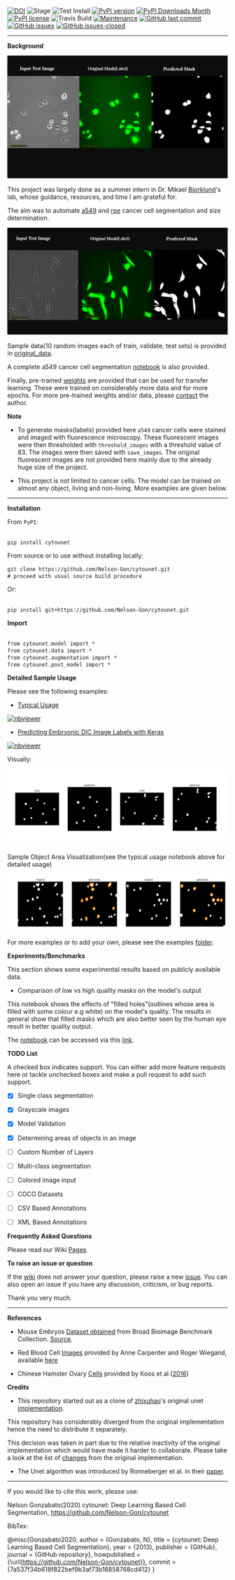 [![DOI](https://zenodo.org/badge/DOI/10.5281/zenodo.3928919.svg)](https://doi.org/10.5281/zenodo.3928919)
![Stage](https://www.repostatus.org/badges/latest/active.svg) 
![Test Install](https://github.com/Nelson-Gon/cytounet/workflows/Test%20Install/badge.svg)
[![PyPI version](https://badge.fury.io/py/cytounet.svg)](https://badge.fury.io/py/cytounet) 
[![PyPI Downloads Month](https://img.shields.io/pypi/dm/cytounet.svg)](https://pypi.python.org/pypi/cytounet/)
[![PyPI license](https://img.shields.io/pypi/l/cytounet.svg)](https://pypi.python.org/pypi/cytounet/) 
![Travis Build](https://travis-ci.com/Nelson-Gon/cytounet.svg?branch=master)
[![Maintenance](https://img.shields.io/badge/Maintained%3F-yes-green.svg)](https://GitHub.com/Nelson-Gon/cytounet/graphs/commit-activity)
[![GitHub last commit](https://img.shields.io/github/last-commit/Nelson-Gon/cytounet.svg)](https://github.com/Nelson-Gon/cytounet/commits/master)
[![GitHub issues](https://img.shields.io/github/issues/Nelson-Gon/cytounet.svg)](https://GitHub.com/Nelson-Gon/cytounet/issues/)
[![GitHub issues-closed](https://img.shields.io/github/issues-closed/Nelson-Gon/cytounet.svg)](https://GitHub.com/Nelson-Gon/cytounet/issues?q=is%3Aissue+is%3Aclosed)


---

**Background**

![Project Workflow](examples/project_workflow.png)

This project was largely done as a summer intern in Dr. Mikael [Bjorklund](https://person.zju.edu.cn/en/H118035)'s  lab, 
whose guidance, resources, and time I am grateful for. 

The aim was to automate [a549](https://en.wikipedia.org/wiki/A549_cell) and [rpe](https://en.wikipedia.org/wiki/Retinal_pigment_epithelium) 
cancer cell segmentation and size determination. 

![RPE Sample](examples/rpe_sample.png)

Sample data(10 random images each of train, validate, test sets) is provided in [original_data](https://github.com/Nelson-Gon/cytounet/tree/master/examples/original_data/a549).

A complete a549 cancer cell segmentation [notebook](https://github.com/Nelson-Gon/cytounet/blob/20435549e6b4c3d15979c2117445c4c19ab51bdf/examples/a549_sampler.ipynb) is also provided. 

Finally, pre-trained [weights](https://github.com/Nelson-Gon/cytounet/blob/56694553e5014e3f479807de244f5ddeabbcbf80/models/a549_scratch.hdf5) are provided that can be used for transfer learning. 
These were trained on considerably more data and for more epochs. For more pre-trained weights and/or data, 
please [contact](https://nelson-gon.github.io/contact) the author. 

**Note**
 
* To generate masks(labels) provided here `a549` cancer cells were stained and imaged with fluorescence microscopy. These 
fluorescent images were then thresholded with `threshold_images` with a threshold value of 83. The images were then saved 
with `save_images`. The original fluorescent images are not provided here mainly due to the already huge size of the 
project. 

* This project is not limited to cancer cells. The model can be trained on almost any object, living and non-living.
More examples are given below. 


---

**Installation**

From `PyPI`:

```

pip install cytounet

```


From source or to use without installing locally:

```
git clone https://github.com/Nelson-Gon/cytounet.git
# proceed with usual source build procedure

```

Or:

```

pip install git+https://github.com/Nelson-Gon/cytounet.git

```

**Import**

```

from cytounet.model import *
from cytounet.data import *
from cytounet.augmentation import *
from cytounet.post_model import *

```

**Detailed Sample Usage**

Please see the following examples:

* [Typical Usage](https://github.com/Nelson-Gon/cytounet/blob/7fd42a27be1b5730eb05e60cb98d5b7e825a0087/examples/example_usage.ipynb)

[![nbviewer](https://img.shields.io/badge/view%20on-nbviewer-brightgreen.svg)](https://nbviewer.jupyter.org/github/Nelson-Gon/cytounet/blob/7fd42a27be1b5730eb05e60cb98d5b7e825a0087/examples/example_usage.ipynb)


* [Predicting Embryonic DIC Image Labels with Keras](https://www.kaggle.com/gonnel/predicting-embryonic-dic-image-labels-with-keras)

[![nbviewer](https://img.shields.io/badge/view%20on-nbviewer-brightgreen.svg)](https://nbviewer.jupyter.org/github/Nelson-Gon/cytounet/blob/aedf8d52af4e3e9f2cd426de90b4c5dea2a4e11c/examples/embryos_dic.ipynb)






Visually:

![CHO](https://raw.githubusercontent.com/Nelson-Gon/cytounet/master/examples/example_results.png)

Sample Object Area Visualization(see the typical usage notebook above for detailed usage)

![Area Determination](https://raw.githubusercontent.com/Nelson-Gon/cytounet/master/examples/areas.png)

For more examples or to add your own, please see the examples [folder](https://github.com/Nelson-Gon/cytounet/blob/master/examples).

**Experiments/Benchmarks**

This section shows some experimental results based on publicly available data. 

* Comparison of low vs high quality masks on the model's output

This notebook shows the effects of "filled holes"(outlines whose area is filled with some colour e.g white)
on the model's quality. The results in general show that filled masks which are also better seen by the human eye
result in better quality output. 

The [notebook](https://github.com/Nelson-Gon/cytounet/blob/9781a45260bd8cdb82b37e07a26254ecf01af5c7/examples/example_usage.ipynb) can be accessed via this [link](https://nbviewer.jupyter.org/github/Nelson-Gon/cytounet/blob/9781a45260bd8cdb82b37e07a26254ecf01af5c7/examples/example_usage.ipynb).



**TODO List**

A checked box indicates support. You can either add more feature requests here or tackle unchecked boxes and make
a pull request to add such support. 



- [x] Single class segmentation

- [x] Grayscale images

- [x] Model Validation

- [x] Determining areas of objects in an image

- [ ] Custom Number of Layers

- [ ] Multi-class segmentation

- [ ]  Colored image input

- [ ] COCO Datasets 

- [ ] CSV Based Annotations

- [ ] XML Based Annotations 

**Frequently Asked Questions**

Please read our Wiki [Pages](https://github.com/Nelson-Gon/cytounet/wiki)

**To raise an issue or question**

If the [wiki](https://github.com/Nelson-Gon/cytounet/wiki) does not answer your question,
please raise a new [issue](https://github.com/Nelson-Gon/cytounet/issues). You can also open an issue if you have any discussion, criticism,
or bug reports. 

Thank you very much. 

---

**References**

* Mouse Embryos [Dataset obtained](https://github.com/Nelson-Gon/cytounet/tree/master/examples/BBBC003_v1) from Broad Bioimage Benchmark Collection.
[Source](https://data.broadinstitute.org/bbbc/BBBC003/).

* Red Blood Cell [Images](https://github.com/Nelson-Gon/cytounet/tree/master/examples/BBBC009_v1) provided by Anne 
Carpenter and Roger Wiegand, available [here](https://data.broadinstitute.org/bbbc/BBBC009/)

* Chinese Hamster Ovary [Cells](https://github.com/Nelson-Gon/cytounet/tree/master/examples/BBBC030_v1) provided by 
Koos et al.([2016](https://bbbc.broadinstitute.org/BBBC030))

**Credits**

* This repository started out as a clone of [zhixuhao](https://github.com/zhixuhao)'s  original 
unet [implementation](https://github.com/zhixuhao/unet/).

This repository has considerably diverged from the original implementation hence the need
to distribute it separately. 

This decision was taken in part due to the relative inactivity of the original implementation which would have made
it harder to collaborate. Please take a look at the list of [changes](https://github.com/Nelson-Gon/cytounet/blob/master/changelog.md) 
from the original implementation. 

* The Unet algorithm was introduced by Ronneberger et al. in their [paper](http://lmb.informatik.uni-freiburg.de/people/ronneber/u-net/).



---

If you would like to cite this work, please use:

Nelson Gonzabato(2020) cytounet: Deep Learning Based Cell Segmentation, https://github.com/Nelson-Gon/cytounet

BibTex:

@misc{Gonzabato2020,
  author = {Gonzabato, N},
  title = {cytounet: Deep Learning Based Cell Segmentation},
  year = {2013},
  publisher = {GitHub},
  journal = {GitHub repository},
  howpublished = {\url{https://github.com/Nelson-Gon/cytounet}},
  commit = {7a537f34b618f822bef9b3af73b16858768cd412}
} 
